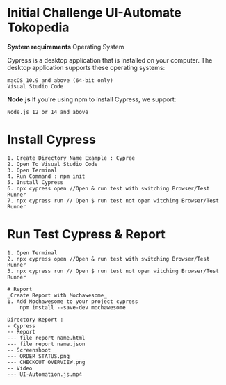 # Initial Challenge UI-Automate Tokopedia

**System requirements**
Operating System

Cypress is a desktop application that is installed on your computer. The desktop application supports these operating systems:

    macOS 10.9 and above (64-bit only)
    Visual Studio Code
    
**Node.js**
If you're using npm to install Cypress, we support:

    Node.js 12 or 14 and above

# Install Cypress
    
    1. Create Directory Name Example : Cypree
    2. Open To Visual Studio Code
    3. Open Terminal
    4. Run Command : npm init
    5. Install Cypress
    6. npx cypress open //Open & run test with switching Browser/Test Runner
    7. npx cypress run // Open $ run test not open witching Browser/Test Runner
    
# Run Test Cypress & Report
    1. Open Terminal
    2. npx cypress open //Open & run test with switching Browser/Test Runner
    3. npx cypress run // Open $ run test not open witching Browser/Test Runner
    
    # Report
    _Create Report with Mochawesome_
    1. Add Mochawesome to your project cypress
        npm install --save-dev mochawesome
        
    Directory Report :
    - Cypress
    -- Report
    --- file report name.html
    --- file report name.json
    -- Screenshoot
    --- ORDER STATUS.png
    --- CHECKOUT OVERVIEW.png
    -- Video
    --- UI-Automation.js.mp4
    
  
    
